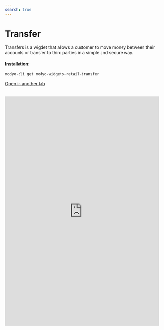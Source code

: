 ```yaml
---
search: true
---
```


# Transfer

Transfers is a wigdet that allows a customer to move money between their accounts or transfer to third parties in a simple and secure way.

#### Installation:

```bash
modyo-cli get modyo-widgets-retail-transfer
```

[Open in another tab](https://widgets.modyo.com/personas/transferencia)

 <iframe id="widgetFrame" src="https://widgets.modyo.com/personas/transferencia" width="100%"  frameBorder="0" style="min-height:750px;overflow:auto;margin-top:20px;"/> 

This Widget is divided into functionalities for two similar products: Transfer to Third Parties and Transfer Between Accounts.

### Transfer between Accounts

| Functionality            | Description                                                                                                                                          |
|:-------------------------|:-----------------------------------------------------------------------------------------------------------------------------------------------------|
| Transfer Source  | Select the current account or view from which the amount of money to move will come out. In addition, it shows the available balance that can be transferred. |
| Transfer destination | Select the account to which the money will be moved                                                                                                   |
| Schedule transfer  | Allows you to select the frequency of time between which transfers of a predetermined amount of money will be made.                              |
| Last moves      | Displays all national and international movements that are not invoiced.                                                                  |

### Transfer to Third Parties

| Functionality      | Description                                                                                                                                                                                                    |
|--------------------|----------------------------------------------------------------------------------------------------------------------------------------------------------------------------------------------------------------|
| Source Account   | Please provide information about the account from which the transfer will be made, such as account number and available balance. Allows you to schedule moves to one of the registered recipients.                |
| Destination Account  | Select the account that will receive the transfer made by the user. The customer can select an already registered contact or add new contacts.                                       |
| My Contacts      | Select the account that will receive the transfer from among the accounts already registered by the customer. Deliver a wanted to quickly and quickly find the recipients of the transfer. |
| New Contact     | Enables you to enter information about a recipient who is not registered to the customer's account. Includes name, bank, account type, account number, RUT, and email address of the recipient.     |
| Amount to be transferred | Allows you to enter the amount that will be transferred to the account of the selected recipient.                                                                                                                    |

<script>

  export default {
    mounted() {

      function setIframeHeightCO(id, ht) {
          var ifrm = document.getElementById(id);
          if(ifrm) {
            ifrm.style.height = ht + 4 + "px";
          }
      }
      // iframed document sends its height using postMessage
      function handleDocHeightMsg(e) {
          // check origin
          if ( e.origin === 'https://widgets.modyo.com' ) {
              // parse data
              var data = JSON.parse( e.data );

              console.log('data:', data)
              // check data object
              if ( data['docHeight'] ) {
                  setIframeHeightCO( 'widgetFrame', data['docHeight'] );
              } else {
                  setIframeHeightCO( 'widgetFrame', 700 );
              }
          }
      }

      // assign message handler
      if ( window.addEventListener ) {
          window.addEventListener('message', handleDocHeightMsg, false);
      }
    }
  }

</script>
